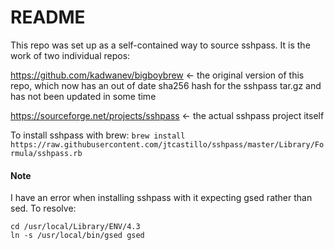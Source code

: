 # README

This repo was set up as a self-contained way to source sshpass. It is the work of two individual repos:

https://github.com/kadwanev/bigboybrew <- the original version of this repo, which now has an out of date sha256 hash for the sshpass tar.gz and has not been updated in some time

https://sourceforge.net/projects/sshpass <- the actual sshpass project itself

To install sshpass with brew: `brew install https://raw.githubusercontent.com/jtcastillo/sshpass/master/Library/Formula/sshpass.rb`

#### Note
I have an error when installing sshpass with it expecting gsed rather than sed. To resolve:

    cd /usr/local/Library/ENV/4.3
    ln -s /usr/local/bin/gsed gsed
